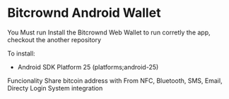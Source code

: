 # Bitcrownd Android Wallet
You Must run Install the Bitcrownd Web Wallet to run corretly the app, checkout the another repository

To install:
- Android SDK Platform 25 (platforms;android-25)

Funcionality
  Share bitcoin address with From NFC, Bluetooth, SMS, Email, Directy
  Login System integration
  
